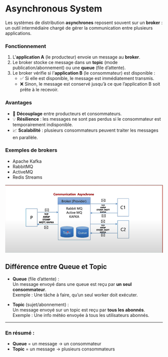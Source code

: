 # Asynchronous System


Les systèmes de distribution **asynchrones** reposent souvent sur un **broker** : un outil intermédiaire chargé de gérer la communication entre plusieurs applications.

### Fonctionnement

1. L'**application A** (le producteur) envoie un message au **broker**.
2. Le broker stocke ce message dans un **topic** (mode publication/abonnement) ou une **queue** (file d’attente).
3. Le broker vérifie si l'**application B** (le consommateur) est disponible :
   - ✅ Si elle est disponible, le message est immédiatement transmis.
   - ❌ Sinon, le message est conservé jusqu’à ce que l’application B soit prête à le recevoir.

### Avantages

- 🔄 **Découplage** entre producteurs et consommateurs.
- 💡 **Résilience** : les messages ne sont pas perdus si le consommateur est temporairement indisponible.
- 📈 **Scalabilité** : plusieurs consommateurs peuvent traiter les messages en parallèle.

### Exemples de brokers

- Apache Kafka
- RabbitMQ
- ActiveMQ
- Redis Streams


<p align="center">
    <img src="./sources/asynchronous.png" alt="soap request">
</p>


## Différence entre **Queue** et **Topic**

- **Queue** (file d’attente) :  
  Un message envoyé dans une queue est reçu par **un seul consommateur**.  
  Exemple : Une tâche à faire, qu’un seul worker doit exécuter.

- **Topic** (sujet/abonnement) :  
  Un message envoyé sur un topic est reçu par **tous les abonnés**.  
  Exemple : Une info météo envoyée à tous les utilisateurs abonnés.

---

### En résumé :

- **Queue** = un message → un consommateur  
- **Topic** = un message → plusieurs consommateurs
